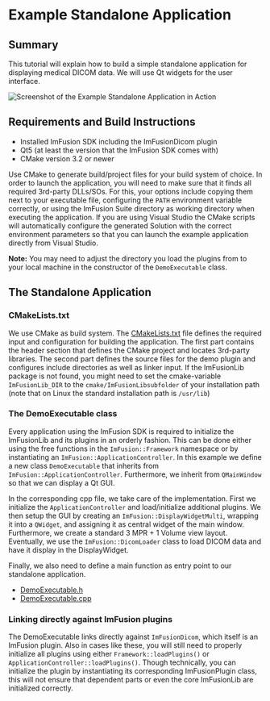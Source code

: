 # Example Standalone Application

## Summary
This tutorial will explain how to build a simple standalone application for displaying medical DICOM data.
We will use Qt widgets for the user interface.

![Screenshot of the Example Standalone Application in Action](screenshot.png)


## Requirements and Build Instructions
- Installed ImFusion SDK including the ImFusionDicom plugin
- Qt5 (at least the version that the ImFusion SDK comes with)
- CMake version 3.2 or newer

Use CMake to generate build/project files for your build system of choice.
In order to launch the application, you will need to make sure that it finds all required 3rd-party DLLs/SOs.
For this, your options include copying them next to your executable file, configuring the `PATH` environment variable correctly, or using the ImFusion Suite directory as working directory when executing the application.
If you are using Visual Studio the CMake scripts will automatically configure the generated Solution with the correct environment parameters so that you can launch the example application directly from Visual Studio.

**Note:** You may need to adjust the directory you load the plugins from to your local machine in the constructor of the `DemoExecutable` class.


## The Standalone Application

### CMakeLists.txt
We use CMake as build system.
The [CMakeLists.txt](CMakeLists.txt) file defines the required input and configuration for building the application.
The first part contains the header section that defines the CMake project and locates 3rd-party libraries.
The second part defines the source files for the demo plugin and configures include directories as well as linker input.
If the ImFusionLib package is not found, you might need to set the cmake-variable `ImFusionLib_DIR` to the `cmake/ImFusionLibsubfolder` of your installation path (note that on Linux the standard installation path is `/usr/lib`)

### The DemoExecutable class
Every application using the ImFusion SDK is required to initialize the ImFusionLib and its plugins in an orderly fashion.
This can be done either using the free functions in the `ImFusion::Framework` namespace or by instantiating an `ImFusion::ApplicationController`.
In this example we define a new class `DemoExecutable` that inherits from `ImFusion::ApplicationController`.
Furthermore, we inherit from `QMainWindow` so that we can display a Qt GUI. 

In the corresponding cpp file, we take care of the implementation.
First we initialize the `ApplicationController` and load/initialize additional plugins.
We then setup the GUI by creating an `ImFusion::DisplayWidgetMulti`, wrapping it into a `QWidget`, and assigning it as central widget of the main window.
Furthermore, we create a standard 3 MPR + 1 Volume view layout.
Eventually, we use the `ImFusion::DicomLoader` class to load DICOM data and have it display in the DisplayWidget. 

Finally, we also need to define a main function as entry point to our standalone application. 
- [DemoExecutable.h](DemoExecutable.h) 
- [DemoExecutable.cpp](DemoExecutable.cpp)


### Linking directly against ImFusion plugins
The DemoExecutable links directly against `ImFusionDicom`, which itself is an ImFusion plugin.
Also in cases like these, you will still need to properly initialize all plugins using either `Framework::loadPlugins()` or `ApplicationController::loadPlugins()`.
Though technically, you can initialize the plugin by instantiating its corresponding ImFusionPlugin class, this will not ensure that dependent parts or even the core ImFusionLib are initialized correctly.
